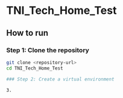 # TNI_Tech_Home_Test
## How to run

### Step 1: Clone the repository
```bash
git clone <repository-url>
cd TNI_Tech_Home_Test

### Step 2: Create a virtual environment

3. 

